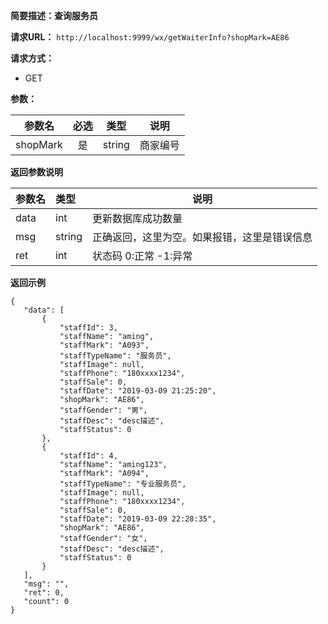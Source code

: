 **简要描述：查询服务员** 

**请求URL：** 
` http://localhost:9999/wx/getWaiterInfo?shopMark=AE86 `

**请求方式：**
- GET

**参数：** 

| 参数名 | 必选 | 类型 | 说明 |
| :----: | :----: | :----: |  :----: |
| shopMark | 是 | string |商家编号 |


 **返回参数说明** 
 
|参数名|类型|说明|
|:-----  |:-----|----- |
|data| int|更新数据库成功数量|
|msg|string|正确返回，这里为空。如果报错，这里是错误信息|
|ret|int|状态码 0:正常  -1:异常|


 **返回示例**
 ``` 
{
    "data": [
        {
            "staffId": 3,
            "staffName": "aming",
            "staffMark": "A093",
            "staffTypeName": "服务员",
            "staffImage": null,
            "staffPhone": "180xxxx1234",
            "staffSale": 0,
            "staffDate": "2019-03-09 21:25:20",
            "shopMark": "AE86",
            "staffGender": "男",
            "staffDesc": "desc描述",
            "staffStatus": 0
        },
        {
            "staffId": 4,
            "staffName": "aming123",
            "staffMark": "A094",
            "staffTypeName": "专业服务员",
            "staffImage": null,
            "staffPhone": "180xxxx1234",
            "staffSale": 0,
            "staffDate": "2019-03-09 22:28:35",
            "shopMark": "AE86",
            "staffGender": "女",
            "staffDesc": "desc描述",
            "staffStatus": 0
        }
    ],
    "msg": "",
    "ret": 0,
    "count": 0
}
``` 